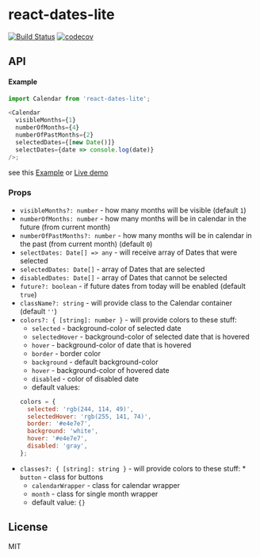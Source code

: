 # react-dates-lite

[![Build Status](https://travis-ci.org/dominikchrastek/react-dates-lite.svg?branch=master)](https://travis-ci.org/dominikchrastek/react-dates-lite)
[![codecov](https://codecov.io/gh/dominikchrastek/react-dates-lite/branch/master/graph/badge.svg)](https://codecov.io/gh/dominikchrastek/react-dates-lite)

## API

#### Example

```js
import Calendar from 'react-dates-lite';

<Calendar
  visibleMonths={1}
  numberOfMonths={4}
  numberOfPastMonths={2}
  selectedDates={[new Date()]}
  selectDates={date => console.log(date)}
/>;
```

see this [Example](https://github.com/dominikchrastek/react-dates-lite/blob/master/example/Example.jsx) or [Live demo](https://dominikchrastek.github.io/react-dates-lite)

### Props

* `visibleMonths?: number` - how many months will be visible (default `1`)
* `numberOfMonths: number` - how many months will be in calendar in the future (from current month)
* `numberOfPastMonths?: number` - how many months will be in calendar in the past (from current month) (default `0`)
* `selectDates: Date[] => any` - will receive array of Dates that were selected
* `selectedDates: Date[]` - array of Dates that are selected
* `disabledDates: Date[]` - array of Dates that cannot be selected
* `future?: boolean` - if future dates from today will be enabled (default `true`)
* `className?: string` - will provide class to the Calendar container (default `''`)
* `colors?: { [string]: number }` - will provide colors to these stuff:
  * `selected` - background-color of selected date
  * `selectedHover` - background-color of selected date that is hovered
  * `hover` - background-color of date that is hovered
  * `border` - border color
  * `background` - default background-color
  * `hover` - background-color of hovered date
  * `disabled` - color of disabled date
  * default values:
  ```js
  colors = {
    selected: 'rgb(244, 114, 49)',
    selectedHover: 'rgb(255, 141, 74)',
    border: '#e4e7e7',
    background: 'white',
    hover: '#e4e7e7',
    disabled: 'gray',
  };
  ```
* `classes?: { [string]: string }` - will provide colors to these stuff: \* `button` - class for buttons
  * `calendarWrapper` - class for calendar wrapper
  * `month` - class for single month wrapper
  * default value: `{}`

## License

MIT
